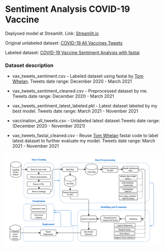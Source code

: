# Sentiment Analysis COVID-19 Vaccine

Deplyoed model at Streamlit. Link: [Streamlit.io](https://fauz33-streamlit-test-main-yn7lvt.streamlit.app/)

Original unlabeled dataset: [COVID-19 All Vaccines Tweets](https://www.kaggle.com/datasets/gpreda/all-covid19-vaccines-tweets)

Labeled dataset: [COVID-19 Vaccine Sentiment Analysis with fastai](https://www.kaggle.com/code/twhelan/covid-19-vaccine-sentiment-analysis-with-fastai)


### Dataset description
- vax_tweets_sentiment.csv - Labeled dataset using fastai by [Tom Whelan](https://www.kaggle.com/twhelan). Tweets date range: December 2020 - March 2021
- vax_tweets_sentiment_cleaned.csv - Preprocessed dataset by me. Tweets date range: December 2020 - March 2021
- vax_tweets_sentiment_latest_labeled.pkl - Latest dataset labeled by my best model. Tweets date range: March 2021 - November 2021

- vaccination_all_tweets.csv - Unlabeled latest dataset.Tweets date range: (December 2020 - November 2021)
- vax_tweets_fastai_cleaned.csv - Reuse [Tom Whelan](https://www.kaggle.com/twhelan) fastai code to label latest dataset to further evaluate my model. Tweets date range: March 2021 - November 2021


![Alt text](image.png?raw=true "Methodology")
